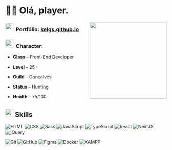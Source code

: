 # 🧙‍♂️ Olá, player.

<img align="right" width="240px" src="https://github.com/KelGs/KelGs/assets/113996184/60d42ad5-9442-409f-b543-bbdc844503f4" />

### <img width="25px" src="https://github.com/KelGs/KelGs/assets/113996184/f6f5810e-f25a-456c-ba25-10e10f79fa13">&nbsp; Portfólio: [kelgs.github.io](https://kelgs.github.io/index.html)



 ### <img width="25px" src="https://github.com/KelGs/KelGs/assets/113996184/c1b43cdf-ff36-4235-8958-de25475b868e"/>&nbsp; Character:

 
- **Class** – Front-End Developer

- **Level** – 25+

- **Guild** – Gonçalves

- **Status** – Hunting

- **Health** – 75/100

## <img width="25px" src="https://github.com/KelGs/KelGs/assets/113996184/38b9e2fb-d303-422b-a689-885e9e37001b"/> Skills




![HTML](https://img.shields.io/badge/-HTML-191e24?style=for-the-badge&logo=HTML5)
![CSS](https://img.shields.io/badge/-CSS-191e24?style=for-the-badge&logo=CSS3&logoColor=1572B6)
![Sass](https://img.shields.io/badge/-Sass-191e24?style=for-the-badge&logo=Sass)
![JavaScript](https://img.shields.io/badge/-JavaScript-191e24?style=for-the-badge&logo=javascript)
![TypeScript](https://img.shields.io/badge/-TypeScript-191e24?style=for-the-badge&logo=Typescript)
![React](https://img.shields.io/badge/-React-191e24?style=for-the-badge&logo=React)
![NextJS](https://img.shields.io/badge/-NextJS-191e24?style=for-the-badge&logo=Next.js)
![jQuery](https://img.shields.io/badge/-jQuery-191e24?style=for-the-badge&logo=jQuery)

![Git](https://img.shields.io/badge/-Git-191e24?style=for-the-badge&logo=git)
![GitHub](https://img.shields.io/badge/-GitHub-191e24?style=for-the-badge&logo=github)
![Figma](https://img.shields.io/badge/-Figma-191e24?style=for-the-badge&logo=Figma)
![Docker](https://img.shields.io/badge/-Docker-191e24?style=for-the-badge&logo=docker&logoColor=2496ED)
![XAMPP](https://img.shields.io/badge/-XAMPP-191e24?style=for-the-badge&logo=XAMPP&logoColor=FF4B4B)
